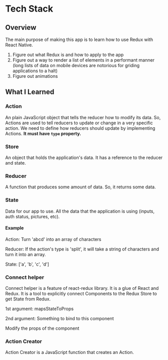 # Tech Stack

## Overview
The main purpose of making this app is to learn how to use Redux with React Native.
1. Figure out what Redux is and how to apply to the app
2. Figure out a way to render a list of elements in a performant manner (long lists of data on mobile devices are notorious for griding applications to a halt)
3. Figure out animations

## What I Learned

### Action
An plain JavaScript object that tells the reducer how to modify its data. So, Actions are used to tell reducers to update or change in a very specific action. We need to define how reducers should update by implementing Actions.
**It must have `type` property.**

### Store
An object that holds the application's data. It has a reference to the reducer and state.

### Reducer
A function that produces some amount of data. So, it returns some data.

### State
Data for our app to use. All the data that the application is using (inputs, auth status, pictures, etc).

#### Example
Action:
Turn 'abcd' into an array of characters

Reducer:
If the action's type is 'split', it will take a string of characters and turn it into an array.

State:
['a', 'b', 'c', 'd']

### Connect helper
Connect helper is a feature of react-redux library. It is a glue of React and Redux. It is a tool to explicitly connect Components to the Redux Store to get State from Redux.

1st argument: mapsStateToProps

2nd argument: Something to bind to this component

Modify the props of the component

### Action Creator
Action Creator is a JavaScript function that creates an Action.